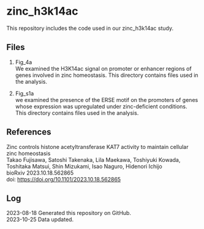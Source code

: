 # zinc_h3k14ac
This repository includes the code used in our zinc_h3k14ac study.

## Files 
1. Fig_4a  
We examined the H3K14ac signal on promoter or enhancer regions of genes involved in zinc homeostasis. This directory contains files used in the analysis.

3. Fig_s1a   
we examined the presence of the ERSE motif on the promoters of genes whose expression was upregulated under zinc-deficient conditions. This directory contains files used in the analysis.


## References 
Zinc controls histone acetyltransferase KAT7 activity to maintain cellular zinc homeostasis  
Takao Fujisawa, Satoshi Takenaka, Lila Maekawa, Toshiyuki Kowada, Toshitaka Matsui, Shin Mizukami, Isao Naguro, Hidenori Ichijo  
bioRxiv 2023.10.18.562865  
doi: https://doi.org/10.1101/2023.10.18.562865

## Log
2023-08-18 Generated this repository on GitHub.  
2023-10-25 Data updated.
 
